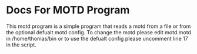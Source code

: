 
# Docs For MOTD Program

This motd program is a simple program that reads a motd from a file or from the optional defualt motd config.
To change the motd please edit motd.motd in /home/thomas/bin or to use the defualt config please uncomment line 17 in the script.
